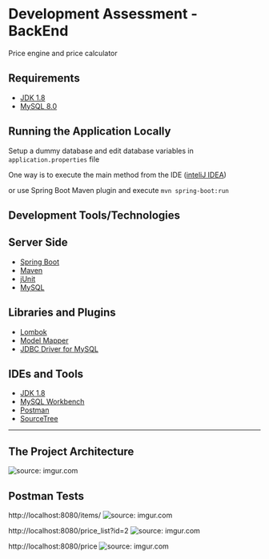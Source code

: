 # Development Assessment - BackEnd
Price engine and price calculator

## Requirements
* [JDK 1.8](http://www.oracle.com/technetwork/java/javase/downloads/jdk8-downloads-2133151.html)
* [MySQL 8.0](https://dev.mysql.com/downloads/mysql/)

## Running the Application Locally
Setup a dummy database and edit database variables in `application.properties` file

One way is to execute the main method from the IDE ([inteliJ IDEA](https://www.jetbrains.com/idea/download/))

or use Spring Boot Maven plugin and execute
`mvn spring-boot:run`

## Development Tools/Technologies

## Server Side
* [Spring Boot](https://spring.io/projects/spring-boot)
* [Maven](https://maven.apache.org/)
* [jUnit](https://junit.org/junit5/)
* [MySQL](https://dev.mysql.com/downloads/mysql/)

## Libraries and Plugins
* [Lombok](https://projectlombok.org/)
* [Model Mapper](http://modelmapper.org/)
* [JDBC Driver for MySQL](https://www.mysql.com/products/connector/)

## IDEs and Tools
* [JDK 1.8](http://www.oracle.com/technetwork/java/javase/downloads/jdk8-downloads-2133151.html)
* [MySQL Workbench](https://www.mysql.com/products/workbench/)
* [Postman](https://www.postman.com/)
* [SourceTree](https://www.sourcetreeapp.com/)

***********************************************************
## The Project Architecture

<img src="https://i.imgur.com/ouo43GN.png" title="source: imgur.com" />

## Postman Tests
http://localhost:8080/items/
<img src="https://i.imgur.com/f2KEoO2.png" title="source: imgur.com" />

http://localhost:8080/price_list?id=2
<img src="https://i.imgur.com/uKP9JnN.png" title="source: imgur.com" />

http://localhost:8080/price
<img src="https://i.imgur.com/ZViBHKv.png" title="source: imgur.com" />
